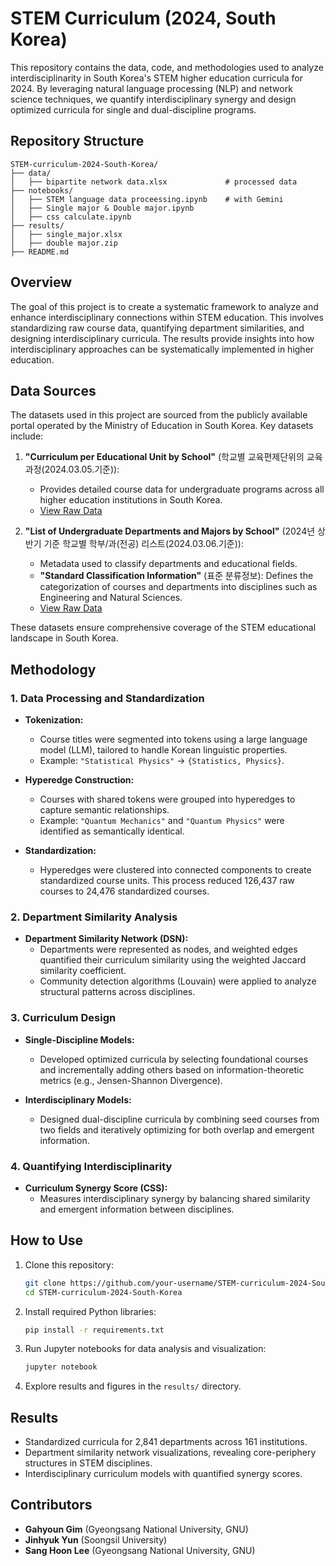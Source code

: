 # STEM Curriculum (2024, South Korea)

This repository contains the data, code, and methodologies used to analyze interdisciplinarity in South Korea's STEM higher education curricula for 2024. By leveraging natural language processing (NLP) and network science techniques, we quantify interdisciplinary synergy and design optimized curricula for single and dual-discipline programs.

## Repository Structure

```
STEM-curriculum-2024-South-Korea/
├── data/
│   ├── bipartite network data.xlsx             # processed data
├── notebooks/
│   ├── STEM language data proceessing.ipynb    # with Gemini
│   ├── Single major & Double major.ipynb
│   ├── css calculate.ipynb
├── results/
│   ├── single_major.xlsx            
│   ├── double major.zip           
├── README.md            
```

## Overview

The goal of this project is to create a systematic framework to analyze and enhance interdisciplinary connections within STEM education. This involves standardizing raw course data, quantifying department similarities, and designing interdisciplinary curricula. The results provide insights into how interdisciplinary approaches can be systematically implemented in higher education.

## Data Sources

The datasets used in this project are sourced from the publicly available portal operated by the Ministry of Education in South Korea. Key datasets include:

1. **"Curriculum per Educational Unit by School"** (학교별 교육편제단위의 교육과정(2024.03.05.기준)):
   - Provides detailed course data for undergraduate programs across all higher education institutions in South Korea.
   - [View Raw Data](https://academyinfo.go.kr/brd/brd0520/selectDetail.do?ntce_sntc_sno=150&bbs_gubun=rfbr&no=146)

2. **"List of Undergraduate Departments and Majors by School"** (2024년 상반기 기준 학교별 학부/과(전공) 리스트(2024.03.06.기준)):
   - Metadata used to classify departments and educational fields.
   - **"Standard Classification Information"** (표준 분류정보): Defines the categorization of courses and departments into disciplines such as Engineering and Natural Sciences.
   - [View Raw Data](https://academyinfo.go.kr/brd/brd0520/selectDetail.do?ntce_sntc_sno=151&bbs_gubun=rfbr&no=147)

These datasets ensure comprehensive coverage of the STEM educational landscape in South Korea.

## Methodology

### 1. Data Processing and Standardization
- **Tokenization:**
  - Course titles were segmented into tokens using a large language model (LLM), tailored to handle Korean linguistic properties.
  - Example: `"Statistical Physics"` → `{Statistics, Physics}`.

- **Hyperedge Construction:**
  - Courses with shared tokens were grouped into hyperedges to capture semantic relationships.
  - Example: `"Quantum Mechanics"` and `"Quantum Physics"` were identified as semantically identical.

- **Standardization:**
  - Hyperedges were clustered into connected components to create standardized course units. This process reduced 126,437 raw courses to 24,476 standardized courses.

### 2. Department Similarity Analysis
- **Department Similarity Network (DSN):**
  - Departments were represented as nodes, and weighted edges quantified their curriculum similarity using the weighted Jaccard similarity coefficient.
  - Community detection algorithms (Louvain) were applied to analyze structural patterns across disciplines.

### 3. Curriculum Design
- **Single-Discipline Models:**
  - Developed optimized curricula by selecting foundational courses and incrementally adding others based on information-theoretic metrics (e.g., Jensen-Shannon Divergence).

- **Interdisciplinary Models:**
  - Designed dual-discipline curricula by combining seed courses from two fields and iteratively optimizing for both overlap and emergent information.

### 4. Quantifying Interdisciplinarity
- **Curriculum Synergy Score (CSS):**
  - Measures interdisciplinary synergy by balancing shared similarity and emergent information between disciplines.

## How to Use

1. Clone this repository:
   ```bash
   git clone https://github.com/your-username/STEM-curriculum-2024-South-Korea.git
   cd STEM-curriculum-2024-South-Korea
   ```

2. Install required Python libraries:
   ```bash
   pip install -r requirements.txt
   ```

3. Run Jupyter notebooks for data analysis and visualization:
   ```bash
   jupyter notebook
   ```

4. Explore results and figures in the `results/` directory.

## Results

- Standardized curricula for 2,841 departments across 161 institutions.
- Department similarity network visualizations, revealing core-periphery structures in STEM disciplines.
- Interdisciplinary curriculum models with quantified synergy scores.

## Contributors

- **Gahyoun Gim** (Gyeongsang National University, GNU)
- **Jinhyuk Yun** (Soongsil University)
- **Sang Hoon Lee** (Gyeongsang National University, GNU)
